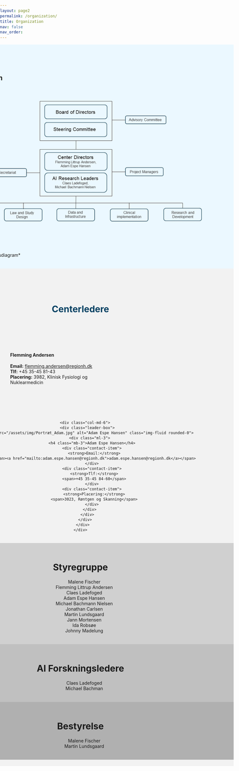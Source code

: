 ```yaml
---
layout: page2
permalink: /organization/
title: Organization
nav: false
nav_order: 
---
```


<style>
  /* Tilføjet styling for at justere størrelsen af .leader-box */
  .leader-box {
    max-width: 550px; /* Juster bredden efter behov */
    margin-bottom: 30px; /* Tilføj margin mellem hver leader box */
    padding: 20px; /* Tilføj padding inden i leader box */
    display: flex; /* Flexbox for at justere layout */
    align-items: center; /* Centrer indhold vertikalt */ 
  }

  /* Fjern margin og padding fra body */
  body {
    margin: 0;
    padding: 0;
  }

  /* Stil for hver sektion */
  .section {
    width: 100vw;
    margin-left: calc(50% - 50vw);
    padding-top: 0; /* Fjern top padding for at sikre ingen ekstra plads øverst */
  }

  /* Stil for hver sektion med specifik baggrundsfarve */
  .organization-section {
    background-color: #EBF8FF; /* Ændre baggrundsfarven efter behov */
  }

  .centerledere-section {
    background-color: #f2f2f2;
    text-align: center; /* Centrer overskriften */
    padding-top: 50px; /* Juster afstanden til overskriften "Centerledere" */
  }

  .styregruppe-section {
    background-color: #d0d0d0;
  }

  .ai-forskningsledere-section {
    background-color: #c0c0c0;
  }

  .bestyrelse-section {
    background-color: #b0b0b0;
  }

  /* Stil for indhold i hver sektion */
  .section-content {
    max-width: 1200px;
    margin: 0 auto;
    padding: 20px;
  }

  /* Tilpasning til centerledere-sektion */
  .centerledere-section .container {
    padding: 20px 0; /* Tilføj lidt padding over og under containeren */
  }

  .centerledere-section .leader-box {
    margin-bottom: 50px; /* Øget margin mellem hver leader box */
    text-align: left; /* Venstrestil tekst */
  }

  .centerledere-section img {
    width: 200px; /* Juster størrelsen på lederbillederne */
    height: 200px;
    margin-right: 20px; /* Margin til højre for at adskille billedet fra teksten */
    border-radius: 0; /* Fjern afrundede hjørner */
  }

  /* Juster overskriftsstørrelse for Centerledere */
  .centerledere-section h3 {
    font-size: 2em; /* Større overskriftsstørrelse */
    margin-bottom: 20px; /* Mindre margin nederst i overskriften */
  }

  /* Juster tekstens placering i .leader-box */
  .leader-box .ml-3 {
    flex: 1; /* Få tekstindholdet til at fylde resten af pladsen i .leader-box */
  }
</style>

<!-- Ny Baggrundsfarve for Organization sektion -->
<div class="section organization-section">
  <div class="section-content">
    <h2>Organization</h2>
    <strong style="font-size: 1.5em;">Organizationdiagram</strong>
    <img src="/assets/img/Organisationsdiagram.png" alt="Organizational Diagram">
    <p>*Her indsættes et organisationsdiagram*</p>
  </div>
</div>

<!-- Ny Baggrundsfarve for Centerledere sektion -->
<div class="section centerledere-section">
  <div class="section-content">
    <h3 style="color: #004062;">Centerledere</h3>
    <div class="container mt-5">
      <div class="row">
        <div class="col-md-6">
          <div class="leader-box">
            <img src="/assets/img/Portræt_Flemming.jpg" alt="Flemming Andersen" class="img-fluid rounded-0">
            <div class="ml-3">
              <h4 class="mb-3">Flemming Andersen</h4>
              <div class="contact-item">
                <strong>Email:</strong>
                <span><a href="mailto:flemming.andersen@regionh.dk">flemming.andersen@regionh.dk</a></span>
              </div>
              <div class="contact-item">
                <strong>Tlf:</strong>
                <span>+45 35-45 81-43</span>
              </div>
              <div class="contact-item">
                <strong>Placering:</strong>
                <span>3982, Klinisk Fysiologi og Nuklearmedicin</span>
              </div>
            </div>
          </div>
        </div>

        <div class="col-md-6">
          <div class="leader-box">
            <img src="/assets/img/Portræt_Adam.jpg" alt="Adam Espe Hansen" class="img-fluid rounded-0">
            <div class="ml-3">
              <h4 class="mb-3">Adam Espe Hansen</h4>
              <div class="contact-item">
                <strong>Email:</strong>
                <span><a href="mailto:adam.espe.hansen@regionh.dk">adam.espe.hansen@regionh.dk</a></span>
              </div>
              <div class="contact-item">
                <strong>Tlf:</strong>
                <span>+45 35-45 84-60</span>
              </div>
              <div class="contact-item">
                <strong>Placering:</strong>
                <span>3023, Røntgen og Skanning</span>
              </div>
            </div>
          </div>
        </div>
      </div>
    </div>
  </div>
</div>

<!-- Ny Baggrundsfarve for Styregruppe sektion -->
<div class="section styregruppe-section">
  <div class="section-content">
    <h3>Styregruppe</h3>
    <ul>
      <li>Malene Fischer</li>
      <li>Flemming Littrup Andersen</li>
      <li>Claes Ladefoged</li>
      <li>Adam Espe Hansen</li>
      <li>Michael Bachmann Nielsen</li>
      <li>Jonathan Carlsen</li>
      <li>Martin Lundsgaard</li>
      <li>Jann Mortensen</li>
      <li>Ida Robsøe</li>
      <li>Johnny Madelung</li>
    </ul>
  </div>
</div>

<!-- Ny Baggrundsfarve for AI Forskningsledere sektion -->
<div class="section ai-forskningsledere-section">
  <div class="section-content">
    <h3>AI Forskningsledere</h3>
    <ul>
      <li>Claes Ladefoged</li>
      <li>Michael Bachman</li>
    </ul>
  </div>
</div>

<!-- Ny Baggrundsfarve for Bestyrelse sektion -->
<div class="section bestyrelse-section">
  <div class="section-content">
    <h3>Bestyrelse</h3>
    <ul>
      <li>Malene Fischer</li>
      <li>Martin Lundsgaard</li>
    </ul>
  </div>
</div>
